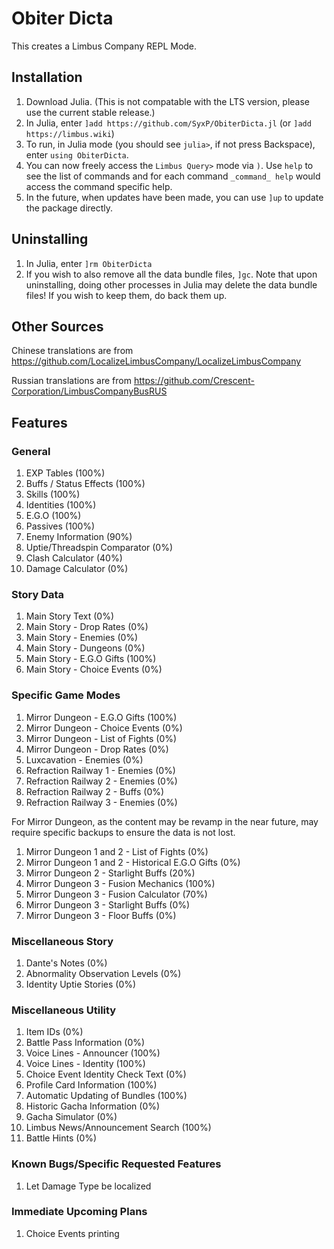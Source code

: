 # Obiter Dicta

This creates a Limbus Company REPL Mode.
 
## Installation

1. Download Julia. (This is not compatable with the LTS version, please use the current stable release.)
2. In Julia, enter `]add https://github.com/SyxP/ObiterDicta.jl` (or `]add https://limbus.wiki`)
3. To run, in Julia mode (you should see `julia>`, if not press Backspace), enter `using ObiterDicta`. 
4. You can now freely access the `Limbus Query>` mode via `)`. Use `help` to see the list of commands and 
for each command `_command_ help` would access the command specific help.
5. In the future, when updates have been made, you can use `]up` to update the package directly. 

## Uninstalling

1. In Julia, enter `]rm ObiterDicta`
2. If you wish to also remove all the data bundle files, `]gc`. Note that upon uninstalling,
doing other processes in Julia may delete the data bundle files! If you wish to keep them,
do back them up.

## Other Sources

Chinese translations are from https://github.com/LocalizeLimbusCompany/LocalizeLimbusCompany

Russian translations are from https://github.com/Crescent-Corporation/LimbusCompanyBusRUS

## Features

### General

1. EXP Tables (100%)
2. Buffs / Status Effects (100%)
3. Skills (100%)
4. Identities (100%)
5. E.G.O (100%)
6. Passives (100%)
7. Enemy Information (90%)
8. Uptie/Threadspin Comparator (0%)
9. Clash Calculator (40%)
10. Damage Calculator (0%)

### Story Data 

1. Main Story Text (0%)
2. Main Story - Drop Rates (0%)
3. Main Story - Enemies (0%)
4. Main Story - Dungeons (0%)
5. Main Story - E.G.O Gifts (100%)
6. Main Story - Choice Events (0%)

### Specific Game Modes

1. Mirror Dungeon - E.G.O Gifts (100%)
2. Mirror Dungeon - Choice Events (0%)
3. Mirror Dungeon - List of Fights (0%)
4. Mirror Dungeon - Drop Rates (0%)
5. Luxcavation - Enemies (0%)
6. Refraction Railway 1 - Enemies (0%)
7. Refraction Railway 2 - Enemies (0%)
8. Refraction Railway 2 - Buffs (0%)
9. Refraction Railway 3 - Enemies (0%)

For Mirror Dungeon, as the content may be revamp in the near future, may require specific backups to ensure the data is not lost.
1. Mirror Dungeon 1 and 2 - List of Fights (0%)
2. Mirror Dungeon 1 and 2 - Historical E.G.O Gifts (0%)
3. Mirror Dungeon 2 - Starlight Buffs (20%)
4. Mirror Dungeon 3 - Fusion Mechanics (100%)
5. Mirror Dungeon 3 - Fusion Calculator (70%)
6. Mirror Dungeon 3 - Starlight Buffs (0%)
7. Mirror Dungeon 3 - Floor Buffs (0%)

### Miscellaneous Story

1. Dante's Notes (0%)
2. Abnormality Observation Levels (0%)
3. Identity Uptie Stories (0%)

### Miscellaneous Utility

1. Item IDs (0%)
2. Battle Pass Information (0%)
3. Voice Lines - Announcer (100%)
4. Voice Lines - Identity (100%)
5. Choice Event Identity Check Text (0%)
6. Profile Card Information (100%)
7. Automatic Updating of Bundles (100%)
8. Historic Gacha Information (0%)
9. Gacha Simulator (0%)
10. Limbus News/Announcement Search (100%)
11. Battle Hints (0%)

### Known Bugs/Specific Requested Features

1. Let Damage Type be localized

### Immediate Upcoming Plans

1. Choice Events printing
